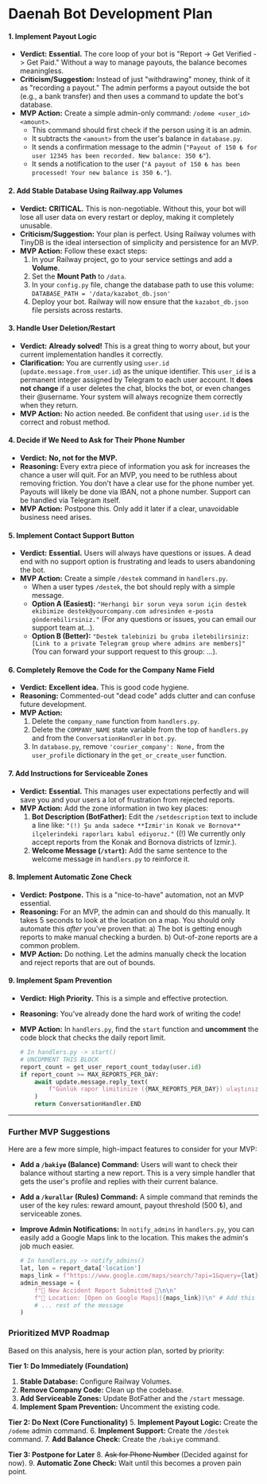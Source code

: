# **Daenah Bot Development Plan**
#### **1. Implement Payout Logic**
*   **Verdict:** **Essential.** The core loop of your bot is "Report -> Get Verified -> Get Paid." Without a way to manage payouts, the balance becomes meaningless.
*   **Criticism/Suggestion:** Instead of just "withdrawing" money, think of it as "recording a payout." The admin performs a payout outside the bot (e.g., a bank transfer) and then uses a command to update the bot's database.
*   **MVP Action:** Create a simple admin-only command: `/odeme <user_id> <amount>`.
    *   This command should first check if the person using it is an admin.
    *   It subtracts the `<amount>` from the user's balance in `database.py`.
    *   It sends a confirmation message to the admin (`"Payout of 150 ₺ for user 12345 has been recorded. New balance: 350 ₺"`).
    *   It sends a notification to the user (`"A payout of 150 ₺ has been processed! Your new balance is 350 ₺."`).

#### **2. Add Stable Database Using Railway.app Volumes**
*   **Verdict:** **CRITICAL.** This is non-negotiable. Without this, your bot will lose all user data on every restart or deploy, making it completely unusable.
*   **Criticism/Suggestion:** Your plan is perfect. Using Railway volumes with TinyDB is the ideal intersection of simplicity and persistence for an MVP.
*   **MVP Action:** Follow these exact steps:
    1.  In your Railway project, go to your service settings and add a **Volume**.
    2.  Set the **Mount Path** to `/data`.
    3.  In your `config.py` file, change the database path to use this volume:
        `DATABASE_PATH = '/data/kazabot_db.json'`
    4.  Deploy your bot. Railway will now ensure that the `kazabot_db.json` file persists across restarts.

#### **3. Handle User Deletion/Restart**
*   **Verdict:** **Already solved!** This is a great thing to worry about, but your current implementation handles it correctly.
*   **Clarification:** You are currently using `user.id` (`update.message.from_user.id`) as the unique identifier. This `user_id` is a permanent integer assigned by Telegram to each user account. It **does not change** if a user deletes the chat, blocks the bot, or even changes their @username. Your system will always recognize them correctly when they return.
*   **MVP Action:** No action needed. Be confident that using `user.id` is the correct and robust method.

#### **4. Decide if We Need to Ask for Their Phone Number**
*   **Verdict:** **No, not for the MVP.**
*   **Reasoning:** Every extra piece of information you ask for increases the chance a user will quit. For an MVP, you need to be ruthless about removing friction. You don't have a clear use for the phone number yet. Payouts will likely be done via IBAN, not a phone number. Support can be handled via Telegram itself.
*   **MVP Action:** Postpone this. Only add it later if a clear, unavoidable business need arises.

#### **5. Implement Contact Support Button**
*   **Verdict:** **Essential.** Users will always have questions or issues. A dead end with no support option is frustrating and leads to users abandoning the bot.
*   **MVP Action:** Create a simple `/destek` command in `handlers.py`.
    *   When a user types `/destek`, the bot should reply with a simple message.
    *   **Option A (Easiest):** `"Herhangi bir sorun veya sorun için destek ekibimize destek@yourcompany.com adresinden e-posta gönderebilirsiniz."` (For any questions or issues, you can email our support team at...).
    *   **Option B (Better):** `"Destek talebinizi bu gruba iletebilirsiniz: [Link to a private Telegram group where admins are members]"` (You can forward your support request to this group: ...).

#### **6. Completely Remove the Code for the Company Name Field**
*   **Verdict:** **Excellent idea.** This is good code hygiene.
*   **Reasoning:** Commented-out "dead code" adds clutter and can confuse future development.
*   **MVP Action:**
    1.  Delete the `company_name` function from `handlers.py`.
    2.  Delete the `COMPANY_NAME` state variable from the top of `handlers.py` and from the `ConversationHandler` in `bot.py`.
    3.  In `database.py`, remove `'courier_company': None,` from the `user_profile` dictionary in the `get_or_create_user` function.

#### **7. Add Instructions for Serviceable Zones**
*   **Verdict:** **Essential.** This manages user expectations perfectly and will save you and your users a lot of frustration from rejected reports.
*   **MVP Action:** Add the zone information in two key places:
    1.  **Bot Description (BotFather):** Edit the `/setdescription` text to include a line like: `"(!) Şu anda sadece **İzmir'in Konak ve Bornova** ilçelerindeki raporları kabul ediyoruz."` ((!) We currently only accept reports from the Konak and Bornova districts of Izmir.).
    2.  **Welcome Message (`/start`):** Add the same sentence to the welcome message in `handlers.py` to reinforce it.

#### **8. Implement Automatic Zone Check**
*   **Verdict:** **Postpone.** This is a "nice-to-have" automation, not an MVP essential.
*   **Reasoning:** For an MVP, the admin can and should do this manually. It takes 5 seconds to look at the location on a map. You should only automate this *after* you've proven that:
    a) The bot is getting enough reports to make manual checking a burden.
    b) Out-of-zone reports are a common problem.
*   **MVP Action:** Do nothing. Let the admins manually check the location and reject reports that are out of bounds.

#### **9. Implement Spam Prevention**
*   **Verdict:** **High Priority.** This is a simple and effective protection.
*   **Reasoning:** You've already done the hard work of writing the code!
*   **MVP Action:** In `handlers.py`, find the `start` function and **uncomment** the code block that checks the daily report limit.

    ```python
    # In handlers.py -> start()
    # UNCOMMENT THIS BLOCK
    report_count = get_user_report_count_today(user.id)
    if report_count >= MAX_REPORTS_PER_DAY:
        await update.message.reply_text(
            f"Günlük rapor limitinize ({MAX_REPORTS_PER_DAY}) ulaştınız. Lütfen yarın tekrar deneyin."
        )
        return ConversationHandler.END
    ```

---

### **Further MVP Suggestions**

Here are a few more simple, high-impact features to consider for your MVP:

*   **Add a `/bakiye` (Balance) Command:** Users will want to check their balance without starting a new report. This is a very simple handler that gets the user's profile and replies with their current balance.
*   **Add a `/kurallar` (Rules) Command:** A simple command that reminds the user of the key rules: reward amount, payout threshold (500 ₺), and serviceable zones.
*   **Improve Admin Notifications:** In `notify_admins` in `handlers.py`, you can easily add a Google Maps link to the location. This makes the admin's job much easier.

    ```python
    # In handlers.py -> notify_admins()
    lat, lon = report_data['location']
    maps_link = f"https://www.google.com/maps/search/?api=1&query={lat},{lon}"
    admin_message = (
        f"🚨 New Accident Report Submitted 🚨\n\n"
        f"📍 Location: [Open on Google Maps]({maps_link})\n" # Add this link
        # ... rest of the message
    )
    ```

### **Prioritized MVP Roadmap**

Based on this analysis, here is your action plan, sorted by priority:

**Tier 1: Do Immediately (Foundation)**
1.  **Stable Database:** Configure Railway Volumes.
2.  **Remove Company Code:** Clean up the codebase.
3.  **Add Serviceable Zones:** Update BotFather and the `/start` message.
4.  **Implement Spam Prevention:** Uncomment the existing code.

**Tier 2: Do Next (Core Functionality)**
5.  **Implement Payout Logic:** Create the `/odeme` admin command.
6.  **Implement Support:** Create the `/destek` command.
7.  **Add Balance Check:** Create the `/bakiye` command.

**Tier 3: Postpone for Later**
8.  ~~Ask for Phone Number~~ (Decided against for now).
9.  **Automatic Zone Check:** Wait until this becomes a proven pain point.
